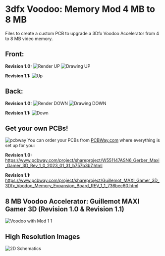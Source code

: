 # 3dfx Voodoo: Memory Mod 4 MB to 8 MB
Files to create a custom PCB to upgrade a 3Dfx Voodoo Accelerator from 4 to 8 MB video memory.

## Front:
**Revision 1.0:**
![Render UP](https://user-images.githubusercontent.com/88672050/219572614-2bb12c24-cf35-421d-90f8-3883ab83775e.png)
![Drawing UP](https://user-images.githubusercontent.com/88672050/219572649-e6467579-c146-4bc3-85c2-5c41da5bf577.png)

**Revision 1.1:**
![Up](https://user-images.githubusercontent.com/88672050/227789838-98388b08-774c-4657-a8b7-89f32cf953a6.png)

## Back:
**Revision 1.0:**
![Render DOWN](https://user-images.githubusercontent.com/88672050/219572664-c1ac1d49-409c-46e3-b853-99f35abe20f2.png)
![Drawing DOWN](https://user-images.githubusercontent.com/88672050/219572676-2cb1769f-3be0-4fbf-997c-e9db196d08fb.png)

**Revision 1.1:**
![Down](https://user-images.githubusercontent.com/88672050/227789889-ac945aa3-430a-487b-98b4-be7475978146.png)

## Get your own PCBs!
![pcbway](https://user-images.githubusercontent.com/88672050/227833707-1594b2ee-1548-48ae-9ae4-4e0d38030a48.png)
You can order your PCBs from [PCBWay.com](https://www.pcbway.com/) where everything is set up for you:<br />

**Revision 1.0:**<br />
https://www.pcbway.com/project/shareproject/W551147ASN6_Gerber_Maxi_Gamer_3D_Rev_1_0_2023_01_31_b757b3b7.html<br />

**Revision 1.1:**<br />
https://www.pcbway.com/project/shareproject/Guillemot_MAXI_Gamer_3D_3Dfx_Voodoo_Memory_Expansion_Board_REV_1_1_736bec60.html

## 8 MB Voodoo Accelerator: Guillemot MAXI Gamer 3D (Revision 1.0 & Revision 1.1)
![Voodoo with Mod 1 1](https://user-images.githubusercontent.com/88672050/227789731-1c37e050-b388-48b0-840e-292f4508ba54.png)

## High Resolution Images
![2D Schematics](https://user-images.githubusercontent.com/88672050/219112574-503aedce-17e6-46b3-90ee-e3c51c47a3ed.png)
